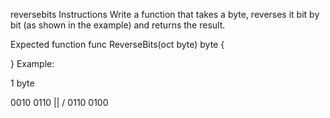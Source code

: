 reversebits
Instructions
Write a function that takes a byte, reverses it bit by bit (as shown in the example) and returns the result.

Expected function
func ReverseBits(oct byte) byte {

}
Example:

1 byte

0010 0110 || / 0110 0100